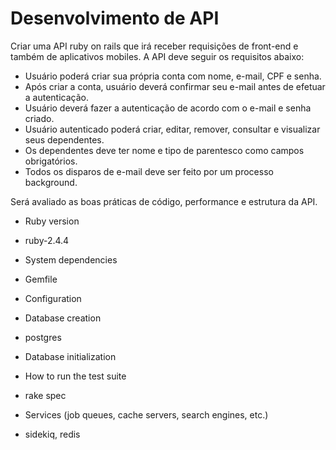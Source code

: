 # Desenvolvimento de API

Criar uma API ruby on rails que irá receber requisições de front-end e também de aplicativos
mobiles. A API deve seguir os requisitos abaixo:

- Usuário poderá criar sua própria conta com nome, e-mail, CPF e senha.
- Após criar a conta, usuário deverá confirmar seu e-mail antes de efetuar a autenticação.
- Usuário deverá fazer a autenticação de acordo com o e-mail e senha criado.
- Usuário autenticado poderá criar, editar, remover, consultar e visualizar seus dependentes.
- Os dependentes deve ter nome e tipo de parentesco como campos obrigatórios.
- Todos os disparos de e-mail deve ser feito por um processo background.

Será avaliado as boas práticas de código, performance e estrutura da API.
    
* Ruby version
- ruby-2.4.4
* System dependencies
- Gemfile
* Configuration

* Database creation
- postgres
* Database initialization

* How to run the test suite
- rake spec
* Services (job queues, cache servers, search engines, etc.)
- sidekiq, redis 

